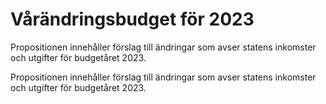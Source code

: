 # Vårändringsbudget för 2023

Propositionen innehåller förslag till ändringar som avser statens inkomster och utgifter för budgetåret 2023.

Propositionen innehåller förslag till ändringar som avser statens inkomster och utgifter för budgetåret 2023.
